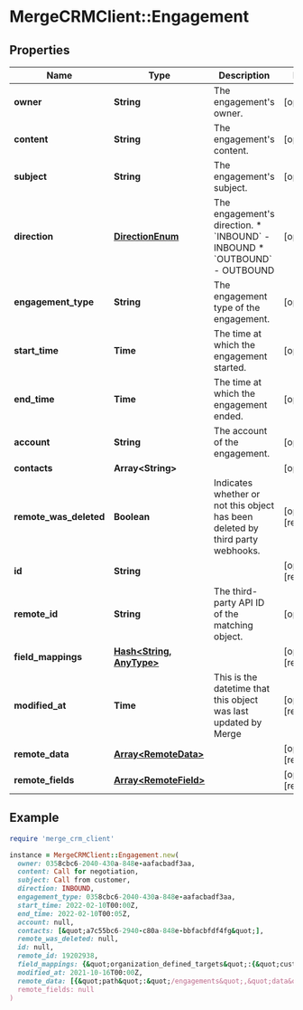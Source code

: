 # MergeCRMClient::Engagement

## Properties

| Name | Type | Description | Notes |
| ---- | ---- | ----------- | ----- |
| **owner** | **String** | The engagement&#39;s owner. | [optional] |
| **content** | **String** | The engagement&#39;s content. | [optional] |
| **subject** | **String** | The engagement&#39;s subject. | [optional] |
| **direction** | [**DirectionEnum**](DirectionEnum.md) | The engagement&#39;s direction.  * &#x60;INBOUND&#x60; - INBOUND * &#x60;OUTBOUND&#x60; - OUTBOUND | [optional] |
| **engagement_type** | **String** | The engagement type of the engagement. | [optional] |
| **start_time** | **Time** | The time at which the engagement started. | [optional] |
| **end_time** | **Time** | The time at which the engagement ended. | [optional] |
| **account** | **String** | The account of the engagement. | [optional] |
| **contacts** | **Array&lt;String&gt;** |  | [optional] |
| **remote_was_deleted** | **Boolean** | Indicates whether or not this object has been deleted by third party webhooks. | [optional][readonly] |
| **id** | **String** |  | [optional][readonly] |
| **remote_id** | **String** | The third-party API ID of the matching object. | [optional] |
| **field_mappings** | [**Hash&lt;String, AnyType&gt;**](AnyType.md) |  | [optional][readonly] |
| **modified_at** | **Time** | This is the datetime that this object was last updated by Merge | [optional][readonly] |
| **remote_data** | [**Array&lt;RemoteData&gt;**](RemoteData.md) |  | [optional][readonly] |
| **remote_fields** | [**Array&lt;RemoteField&gt;**](RemoteField.md) |  | [optional][readonly] |

## Example

```ruby
require 'merge_crm_client'

instance = MergeCRMClient::Engagement.new(
  owner: 0358cbc6-2040-430a-848e-aafacbadf3aa,
  content: Call for negotiation,
  subject: Call from customer,
  direction: INBOUND,
  engagement_type: 0358cbc6-2040-430a-848e-aafacbadf3aa,
  start_time: 2022-02-10T00:00Z,
  end_time: 2022-02-10T00:05Z,
  account: null,
  contacts: [&quot;a7c55bc6-2940-c80a-848e-bbfacbfdf4fg&quot;],
  remote_was_deleted: null,
  id: null,
  remote_id: 19202938,
  field_mappings: {&quot;organization_defined_targets&quot;:{&quot;custom_key&quot;:&quot;custom_value&quot;},&quot;linked_account_defined_targets&quot;:{&quot;custom_key&quot;:&quot;custom_value&quot;}},
  modified_at: 2021-10-16T00:00Z,
  remote_data: [{&quot;path&quot;:&quot;/engagements&quot;,&quot;data&quot;:[&quot;Varies by platform&quot;]}],
  remote_fields: null
)
```


